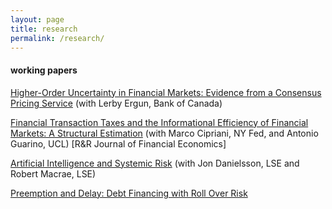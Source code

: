 ```yaml
---
layout: page
title: research
permalink: /research/
---
```


#### working papers

[Higher-Order Uncertainty in Financial Markets: Evidence from a Consensus Pricing Service](https://ssrn.com/abstract=3533518) (with Lerby Ergun, Bank of Canada)

[Financial Transaction Taxes and the Informational Efficiency of Financial Markets: A Structural Estimation](https://authe.github.io/assets/FTT_CiprianiGuarinoUthemann_December19.pdf) (with Marco Cipriani, NY Fed, and Antonio Guarino, UCL) [R&R Journal of Financial Economics]

[Artificial Intelligence and Systemic Risk](https://papers.ssrn.com/sol3/papers.cfm?abstract_id=3410948) (with Jon Danielsson, LSE and Robert Macrae, LSE)

[Preemption and Delay: Debt Financing with Roll Over Risk](https://authe.github.io/assets/RunsSocialLearning_Uthemann.pdf)